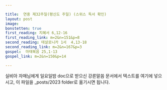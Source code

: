 ```yaml
---

title:  연중 제32주일(평신도 주일) (스위스 독서 확인)
layout: post 
image:  
bonstetten: true
first_reading: 지혜서 6,12-16
first_reading_link: m=2&n=151&p=8
second_reading: 테살로니카 1서  4,13-18
second_reading_link: m=2&n=167&p=3
gospel:  마태복음 25,1-13
gospel_link: m=2&n=150&p=14

---
```



실비아 자매님에게 일요일밤 doc으로 받으신
강론말씀 문서에서
텍스트를 여기에 넣으시고,
이 파일을 _posts/2023 folder로 옮기시면 됩니다.
